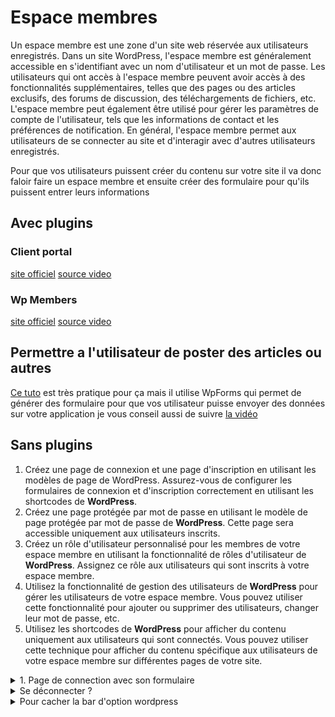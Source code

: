 # Espace membres

Un espace membre est une zone d'un site web réservée aux utilisateurs enregistrés. Dans un site WordPress, l'espace membre est généralement accessible en s'identifiant avec un nom d'utilisateur et un mot de passe. Les utilisateurs qui ont accès à l'espace membre peuvent avoir accès à des fonctionnalités supplémentaires, telles que des pages ou des articles exclusifs, des forums de discussion, des téléchargements de fichiers, etc. L'espace membre peut également être utilisé pour gérer les paramètres de compte de l'utilisateur, tels que les informations de contact et les préférences de notification. En général, l'espace membre permet aux utilisateurs de se connecter au site et d'interagir avec d'autres utilisateurs enregistrés.

Pour que vos utilisateurs puissent créer du contenu sur votre site il va donc faloir faire un espace membre et ensuite créer des formulaire pour qu'ils puissent entrer leurs informations

## Avec plugins

### Client portal

[site officiel](https://fr.wordpress.org/plugins/client-portal/)
[source video](https://www.youtube.com/watch?v=xj2QvdVC9y8)

### Wp Members

[site officiel](https://rocketgeek.com/plugins/wp-members/#:~:text=WP%2DMembers%E2%84%A2%20is%20a,premium%20content%20sites%2C%20and%20more!)
[source video](https://www.youtube.com/watch?v=kU9UWpEWiho)

## Permettre a l'utilisateur de poster des articles ou autres

[Ce tuto](https://www.wpbeginner.com/wp-tutorials/how-to-allow-users-to-submit-posts-to-your-wordpress-site/) est très pratique pour ça mais il utilise WpForms qui permet de générer des formulaire pour que vos utilisateur puisse envoyer des données sur votre application je vous conseil aussi de suivre [la vidéo](https://www.youtube.com/watch?v=gCZ0ffQUs_0)

## Sans plugins

1. Créez une page de connexion et une page d'inscription en utilisant les modèles de page de WordPress. Assurez-vous de configurer les formulaires de connexion et d'inscription correctement en utilisant les shortcodes de **WordPress**.
2. Créez une page protégée par mot de passe en utilisant le modèle de page protégée par mot de passe de **WordPress**. Cette page sera accessible uniquement aux utilisateurs inscrits.
3. Créez un rôle d'utilisateur personnalisé pour les membres de votre espace membre en utilisant la fonctionnalité de rôles d'utilisateur de **WordPress**. Assignez ce rôle aux utilisateurs qui sont inscrits à votre espace membre.
4. Utilisez la fonctionnalité de gestion des utilisateurs de **WordPress** pour gérer les utilisateurs de votre espace membre. Vous pouvez utiliser cette fonctionnalité pour ajouter ou supprimer des utilisateurs, changer leur mot de passe, etc.
5. Utilisez les shortcodes de **WordPress** pour afficher du contenu uniquement aux utilisateurs qui sont connectés. Vous pouvez utiliser cette technique pour afficher du contenu spécifique aux utilisateurs de votre espace membre sur différentes pages de votre site.

<details>
<summary>1. Page de connection avec son formulaire</summary>

1. Ajouter une formulaire de connexion.
2. Protéger la page (si on est déjà connecté, on a pas envie de se re-connecter encore).

<details>
<summary>
Page login
</summary>

Pour cette page, on va utiliser le formulaire de connexion de base de WordPress,
dans `page--login.php`.

```php
<?php
/* Template Name: login-new */
if (is_user_logged_in()) {
  // si je suis déjà connecté je suis redirigé vers la page home
  wp_redirect( home_url('/') );
	exit;
}

get_header();
// attention c'est important de faire les redirection avant le header sinon la redirection ne marche pas
?>

<div class="container">

  <form action="<?php echo esc_url( site_url( 'wp-login.php', 'login_post' ) ); ?>" method="post">
		<label for="log">Nom d\'utilisateur ou adresse e-mail</label>
		<input type="text" name="log" id="log" value="<?php echo esc_attr( $user_login ); ?>">

    <label for="pwd">Mot de passe</label>
		<input type="password" name="pwd" id="pwd">

    <input type="submit" name="submit" value="Se connecter">
		<input type="hidden" name="redirect_to" value="<?php echo esc_url( home_url('/') ); ?>">
	</form>

</div>

<?php get_footer(); ?>
```

évidement je n'ai mis aucun design dans ce formulaire mais il fonctionne.<br>
Voici quelque points important :

1. `<?php echo esc_url( site_url( 'wp-login.php', 'login_post' ) ); ?>` Envoi vos données vers le formulaire de connection de wordpress, il ne doit donc pas être changé.
2. `name="pwd"` Nom de l'input de mon password est une donnée importante.
3. `<input type="hidden" name="redirect_to" value="<?php echo esc_url( home_url('/') ); ?>">` indique au formulaire de **WordPress** la page sur la quel vous voulez que votre membre soit redirigé après sa connection.

</details>

<details>
<summary>
Page registration
</summary>

Ici on va devoir créer notre formulaire dans la page `page--register.php` et un peu de code dans `functions.php`.

Dans `page--register.php` :

```php
<?php
/* Template Name: RegistrationPage */
if (is_user_logged_in()) {
  wp_redirect( home_url('/') );
	exit;
}

get_header();
// attention c'est important de faire les redirection avant le header sinon la redirection ne marche pas
?>

<form method="post" name="myForm">
  User <input type="text"  name="uname" />
  Email  <input id="email" type="text" name="uemail" />
  Password  <input type="password"  name="upass" />
  <input type="submit" value="Submit" />
</form>

<?php get_footer(); ?>
```

Dans `functions.php` :

```php
function create_account(){
	//You may need some data validation here
	$user = ( isset($_POST['uname']) ? $_POST['uname'] : '' );
	$pass = ( isset($_POST['upass']) ? $_POST['upass'] : '' );
	$email = ( isset($_POST['uemail']) ? $_POST['uemail'] : '' );

	if ( !username_exists( $user )  && !email_exists( $email ) ) {
		$user_login = wp_slash( $user );
		$user_email = wp_slash( $email );
		$user_pass = $pass;

		$userdata = compact('user_login', 'user_email', 'user_pass');
		$user_id = wp_insert_user($userdata);

		if( !is_wp_error($user_id) ) {
			// user has been created
			$user = new WP_User( $user_id );
			$user->set_role( 'contributor' ); // type d'user que je veux a ce moment la
			// redirection après connexion
			wp_redirect(esc_url(home_url('/')));
			exit;
		} else {
			//$user_id is a WP_Error object. Manage the error
		}
	}
}
add_action('init', 'create_account');
```

</details>

<details>
<summary>
Notre première page privée
</summary>

```php
<?php
/* Template Name: memberPage */
if (!is_user_logged_in()) { // je vérifie si je suis connecté
  wp_redirect( home_url() . "/login/" ); // si pas je redirige vers la page login
	exit;
}

get_header(); // j'importe mon header
// attention c'est important de faire les redirection avant le header sinon la redirection ne marche pas
?>

coucou c'est une page privée

<?php
$user = wp_get_current_user();
var_dump($user);
?>

<?php get_footer();  // j'importe mon header ?>
```

</details>

</details>

<details>
<summary>
Se déconnecter ? 
</summary>

Dans mon header ou ailleurs je vais pouvoir ajouter un lien de déconnexion.

Dans ma page `header.php` :

```php
<?php if (is_user_logged_in()): // si je suis connecté ?>
  <a href="<?php echo wp_logout_url(); // lien généré par wordpress pour déconnexion ?>">Déconnexion</a>
<?php endif; ?>
```

</details>

</details>

<details>
<summary>
Pour cacher la bar d'option wordpress
</summary>

Comme mon membre nouvellement inscrit est un utilisateur de mon application wordpress il a accès a notre barre d'outil wordpress, c'est pas super pratique pour nous on va donc devoir ajouter une condition dans notre code `functions.php` qui va déterminer qui a le droit ou non de voir cette fameuse barre .

dans `functions.php` :

```php
function tf_check_user_role( $roles ) {
	// si pas connecté alors je sors de la function
	if ( !is_user_logged_in() ) {
		return;
	}

	// je récupère les information de la personne connectée
	$user = wp_get_current_user();
	// je récupère les roles
	$currentUserRoles = $user->roles;
	// je compare le tableaux de roles de mon user et celui que j'ai envie de comparer pour voir si y a des matches
	$isMatching = array_intersect( $currentUserRoles, $roles);
	$response = false; // par défaux je suis a false

	// si y a matche alors je mets a true
	if ( !empty($isMatching) ) {
		$response = true;
	}

	// je retourne le résulatat
	return $response;
}
$roles = [ 'contributor' ];
if ( tf_check_user_role($roles) ) {
	add_filter('show_admin_bar', '__return_false');
}
```

</details>

</details>

